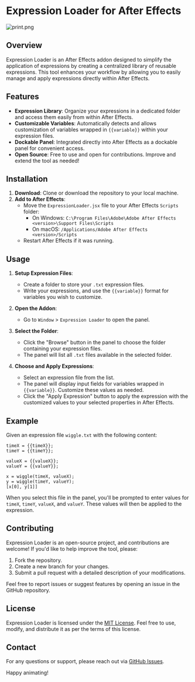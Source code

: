 # Expression Loader for After Effects

![print.png](https://i.postimg.cc/W4BF05TF/print.png)
## Overview

Expression Loader is an After Effects addon designed to simplify the application of expressions by creating a centralized library of reusable expressions. This tool enhances your workflow by allowing you to easily manage and apply expressions directly within After Effects.

## Features

- **Expression Library**: Organize your expressions in a dedicated folder and access them easily from within After Effects.
- **Customizable Variables**: Automatically detects and allows customization of variables wrapped in `{{variable}}` within your expression files.
- **Dockable Panel**: Integrated directly into After Effects as a dockable panel for convenient access.
- **Open Source**: Free to use and open for contributions. Improve and extend the tool as needed!

## Installation

1. **Download**: Clone or download the repository to your local machine.
2. **Add to After Effects**:
   - Move the `ExpressionLoader.jsx` file to your After Effects `Scripts` folder:
     - On Windows: `C:\Program Files\Adobe\Adobe After Effects <version>\Support Files\Scripts`
     - On macOS: `/Applications/Adobe After Effects <version>/Scripts`
   - Restart After Effects if it was running.

## Usage

1. **Setup Expression Files**: 
   - Create a folder to store your `.txt` expression files.
   - Write your expressions, and use the `{{variable}}` format for variables you wish to customize.

2. **Open the Addon**:
   - Go to `Window` > `Expression Loader` to open the panel.

3. **Select the Folder**:
   - Click the "Browse" button in the panel to choose the folder containing your expression files.
   - The panel will list all `.txt` files available in the selected folder.

4. **Choose and Apply Expressions**:
   - Select an expression file from the list.
   - The panel will display input fields for variables wrapped in `{{variable}}`. Customize these values as needed.
   - Click the "Apply Expression" button to apply the expression with the customized values to your selected properties in After Effects.

## Example

Given an expression file `wiggle.txt` with the following content:

```
timeX = {{timeX}};
timeY = {{timeY}};

valueX = {{valueX}};
valueY = {{valueY}};

x = wiggle(timeX, valueX);
y = wiggle(timeY, valueY);
[x[0], y[1]]
```

When you select this file in the panel, you'll be prompted to enter values for `timeX`, `timeY`, `valueX`, and `valueY`. These values will then be applied to the expression.

## Contributing

Expression Loader is an open-source project, and contributions are welcome! If you'd like to help improve the tool, please:

1. Fork the repository.
2. Create a new branch for your changes.
3. Submit a pull request with a detailed description of your modifications.

Feel free to report issues or suggest features by opening an issue in the GitHub repository.

## License

Expression Loader is licensed under the [MIT License](LICENSE.md). Feel free to use, modify, and distribute it as per the terms of this license.

## Contact

For any questions or support, please reach out via [GitHub Issues](https://github.com/AlexOliveiraaDev/AE_ExpressionLoader/issues).

Happy animating!
